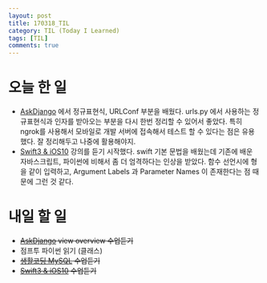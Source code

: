 ```yaml
---
layout: post
title: 170318_TIL
category: TIL (Today I Learned)
tags: [TIL]
comments: true
---
```

# 오늘 한 일
- [AskDjango](https://nomade.kr/vod/django/) 에서 정규표현식, URLConf 부분을 배웠다. urls.py 에서 사용하는 정규표현식과 인자를 받아오는 부분을 다시 한번 정리할 수 있어서 좋았다. 특히 ngrok를 사용해서 모바일로 개발 서버에 접속해서 테스트 할 수 있다는 점은 유용했다. 잘 정리해두고 나중에 활용해야지.
- [Swift3 & iOS10](https://www.inflearn.com/course/swift3-%EC%8A%A4%EC%9C%84%ED%94%84%ED%8A%B8-ios-%EA%B0%9C%EB%B0%9C-%EA%B0%95%EC%A2%8C/) 강의를 듣기 시작했다. swift 기본 문법을 배웠는데 기존에 배운 자바스크립트, 파이썬에 비해서 좀 더 엄격하다는 인상을 받았다. 함수 선언시에 형을 같이 입력하고, Argument Labels 과 Parameter Names 이 존재한다는 점 때문에 그런 것 같다.

# 내일 할 일
- ~~[AskDjango](https://nomade.kr/vod/django/) view overview 수업듣기~~
- 점프투 파이썬 읽기 (클래스)
- ~~[생활코딩 MySQL](https://opentutorials.org/course/195) 수업듣기~~
- ~~[Swift3 & iOS10](https://www.inflearn.com/course/swift3-%EC%8A%A4%EC%9C%84%ED%94%84%ED%8A%B8-ios-%EA%B0%9C%EB%B0%9C-%EA%B0%95%EC%A2%8C/) 수업듣기~~
